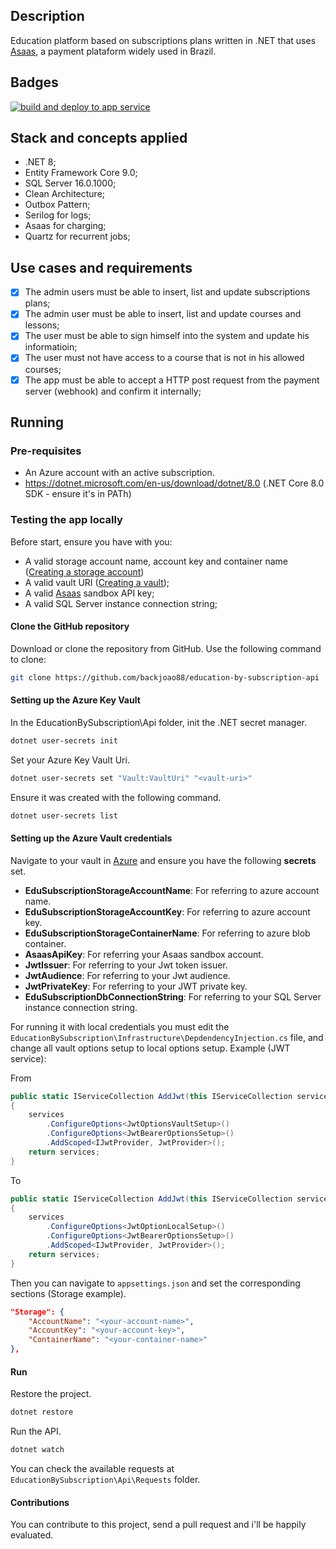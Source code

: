 ## Description

Education platform based on subscriptions plans written in .NET that uses [Asaas](https://www.asaas.com), a payment plataform widely used in Brazil.

## Badges

[![build and deploy to app service](https://github.com/backjoao88/education-by-subscription-api/actions/workflows/build.yml/badge.svg)](https://github.com/backjoao88/education-by-subscription-api/actions/workflows/build.yml)

## Stack and concepts applied

- .NET 8;
- Entity Framework Core 9.0;
- SQL Server 16.0.1000;
- Clean Architecture;
- Outbox Pattern;
- Serilog for logs;
- Asaas for charging;
- Quartz for recurrent jobs;

## Use cases and requirements

- [x] The admin users must be able to insert, list and update subscriptions plans;
- [x] The admin user must be able to insert, list and update courses and lessons;
- [x] The user must be able to sign himself into the system and update his informatioin;
- [x] The user must not have access to a course that is not in his allowed courses;
- [x] The app must be able to accept a HTTP post request from the payment server (webhook) and confirm it internally;

## Running

### Pre-requisites

- An Azure account with an active subscription. 
- https://dotnet.microsoft.com/en-us/download/dotnet/8.0 (.NET Core 8.0 SDK - ensure it's in PATh)

### Testing the app locally

Before start, ensure you have with you:
- A valid storage account name, account key and container name ([Creating a storage account](https://learn.microsoft.com/en-us/azure/storage/common/storage-account-create?tabs=azure-portal))
- A valid vault URI ([Creating a vault](https://learn.microsoft.com/en-us/azure/key-vault/general/quick-create-portal));
- A valid [Asaas](https://sandbox.asaas.com/login/auth) sandbox API key; 
- A valid SQL Server instance connection string;

#### Clone the GitHub repository

Download or clone the repository from GitHub. Use the following command to clone:

```bash
git clone https://github.com/backjoao88/education-by-subscription-api
```

#### Setting up the Azure Key Vault

In the EducationBySubscription\Api folder, init the .NET secret manager.

```bash
dotnet user-secrets init
```

Set your Azure Key Vault Uri.

```bash
dotnet user-secrets set "Vault:VaultUri" "<vault-uri>"
```

Ensure it was created with the following command.

```bash
dotnet user-secrets list
```
#### Setting up the Azure Vault credentials

Navigate to your vault in [Azure](https://portal.azure.com/signin/index/) and ensure you have the following **secrets** set.

- **EduSubscriptionStorageAccountName**: For referring to azure account name.
- **EduSubscriptionStorageAccountKey**: For referring to azure account key.
- **EduSubscriptionStorageContainerName**: For referring to azure blob container.
- **AsaasApiKey**: For referring your Asaas sandbox account.
- **JwtIssuer**: For referring to your Jwt token issuer.
- **JwtAudience**: For referring to your Jwt audience.
- **JwtPrivateKey**: For referring to your JWT private key.
- **EduSubscriptionDbConnectionString**: For referring to your SQL Server instance connection string.

For running it with local credentials you must edit the `EducationBySubscription\Infrastructure\DepdendencyInjection.cs` file,
and change all vault options setup to local options setup. Example (JWT service):

From

```csharp
public static IServiceCollection AddJwt(this IServiceCollection services)
{
    services
        .ConfigureOptions<JwtOptionsVaultSetup>()
        .ConfigureOptions<JwtBearerOptionsSetup>()
        .AddScoped<IJwtProvider, JwtProvider>();
    return services;
}
```

To

```csharp
public static IServiceCollection AddJwt(this IServiceCollection services)
{
    services
        .ConfigureOptions<JwtOptionLocalSetup>()
        .ConfigureOptions<JwtBearerOptionsSetup>()
        .AddScoped<IJwtProvider, JwtProvider>();
    return services;
}
```

Then you can navigate to `appsettings.json` and set the corresponding sections (Storage example).

```json
"Storage": {
    "AccountName": "<your-account-name>",
    "AccountKey": "<your-account-key>",
    "ContainerName": "<your-container-name>"
},
```

#### Run

Restore the project.

```bash
dotnet restore
```

Run the API.

```bash
dotnet watch
```

You can check the available requests at `EducationBySubscription\Api\Requests` folder.

#### Contributions

You can contribute to this project, send a pull request and i'll be happily evaluated. 




